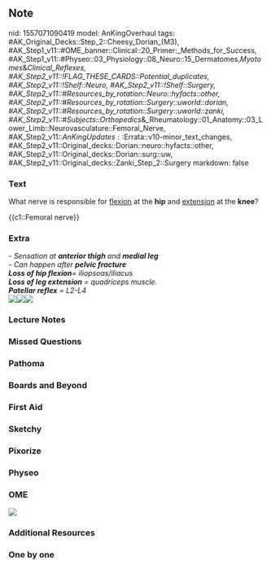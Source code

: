## Note
nid: 1557071090419
model: AnKingOverhaul
tags: #AK_Original_Decks::Step_2::Cheesy_Dorian_(M3), #AK_Step1_v11::#OME_banner::Clinical::20_Primer:_Methods_for_Success, #AK_Step1_v11::#Physeo::03_Physiology::08_Neuro::15_Dermatomes,_Myotomes_&_Clinical_Reflexes, #AK_Step2_v11::!FLAG_THESE_CARDS::Potential_duplicates, #AK_Step2_v11::!Shelf::Neuro, #AK_Step2_v11::!Shelf::Surgery, #AK_Step2_v11::#Resources_by_rotation::Neuro::hyfacts::other, #AK_Step2_v11::#Resources_by_rotation::Surgery::uworld::dorian, #AK_Step2_v11::#Resources_by_rotation::Surgery::uworld::zanki, #AK_Step2_v11::#Subjects::Orthopedics_&_Rheumatology::01_Anatomy::03_Lower_Limb::Neurovasculature::Femoral_Nerve, #AK_Step2_v11::$AnKingUpdates::$Errata::v10-minor_text_changes, #AK_Step2_v11::Original_decks::Dorian::neuro::hyfacts::other, #AK_Step2_v11::Original_decks::Dorian::surg::uw, #AK_Step2_v11::Original_decks::Zanki_Step_2::Surgery
markdown: false

### Text
What nerve is responsible for <u>flexion</u> at the <b>hip</b> and
<u>extension</u> at the <b>knee</b>?
<div>
  {{c1::Femoral nerve}}
</div>

### Extra
<div>
  <div>
    <i>- Sensation at <b>anterior thigh</b> and <b>medial
    leg</b></i>
  </div>
  <div>
    <i>- Can happen after <b>pelvic fracture</b></i>
  </div>
  <div>
    <div>
      <i><b style="font-weight: bold;">Loss of hip flexion</b>=
      iliopsoas/iliacus</i>
      <div>
        <i><b style="font-weight: bold;">Loss of leg extension</b>
        = quadriceps muscle.</i>
      </div>
    </div>
    <div style="font-weight: bold;"></div><i><b style=
    "font-weight: bold;">Patellar reflex</b> = L2-L4</i>
  </div>
  <div></div>
  <div>
    <i><img src="fem%20nerv_1606536512074.png"></i><img src=
    "femoral-nerve_orig.jpg"><i><span style=
    "font-style: normal;"><img src=
    "paste-15275850052141057.jpg"></span></i>
  </div>
</div>

### Lecture Notes


### Missed Questions


### Pathoma


### Boards and Beyond


### First Aid


### Sketchy


### Pixorize


### Physeo


### OME
<div class="ome-widget">
  <a href="https://onlinemeded.org/spa/surgery?ref=anki"><img src=
  "_OME_AnkiFlashcards_Topic_1.png"></a>
</div>

### Additional Resources


### One by one

